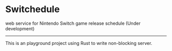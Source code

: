 # Switchedule

web service for Nintendo Switch game release schedule
(Under development)

---

This is an playground project using Rust to write non-blocking server.
